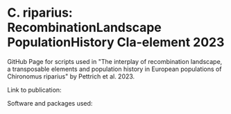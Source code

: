 # C. riparius: RecombinationLandscape PopulationHistory Cla-element 2023
GitHub Page for scripts used in "The interplay of recombination landscape, a transposable elements and population history in European populations of Chironomus riparius" by Pettrich et al. 2023.

Link to publication: 


Software and packages used:

